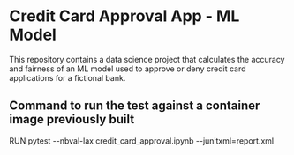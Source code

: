 # Credit Card Approval App - ML Model

This repository contains a data science project that calculates the accuracy and fairness of an ML model used to approve or deny credit card applications for a fictional bank.

## Command to run the test against a container image previously built

RUN pytest --nbval-lax credit_card_approval.ipynb --junitxml=report.xml
